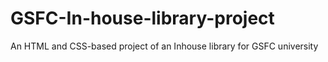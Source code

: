 # GSFC-In-house-library-project
An HTML and CSS-based project of an Inhouse library for GSFC university 
<!DOCTYPE html>
<html>

<head>
    <title>
        In House Library
    </title>
    <style>
        header,
        footer {
            background-color: #333;
            color: white;
            padding: 0%;
            text-align: center;
        }
        
        ul {
            list-style-type: none;
            margin: 10;
            padding: 2;
            overflow: hidden;
            background-color: #4d769a;
        }
        
        li {
            float: left;
        }
        
        li a {
            display: block;
            color: white;
            text-align: center;
            padding: 14px 15px;
            text-decoration: none;
        }
        
        li a:hover {
            background-color: rgb(61, 154, 103);
        }
        
        button {
            background-color: #a94d50;
            border: none;
            border-radius: 20px;
            color: white;
            padding: 20px 30px;
            text-align: center;
            text-decoration: none;
            display: inline-block;
            font-size: 16px;
            margin: 20px 0;
            cursor: pointer;
        }
        
        th {
            padding-right: 100px;
        }
        
        .dropbtn {
            background-color: #a94d50;
            border: none;
            border-radius: 20px;
            color: white;
            padding: 20px 30px;
            text-align: center;
            text-decoration: none;
            display: inline-block;
            font-size: 16px;
            margin: 20px 0;
            cursor: pointer;
        }
        
        .dropdown {
            position: relative;
            display: inline-block;
        }
        
        .dropdown-content {
            display: none;
            position: absolute;
            background-color: #6391BA;
            min-width: 160px;
            z-index: 1;
        }
        
        .dropdown-content a {
            color: black;
            padding: 12px 16px;
            text-decoration: none;
            display: block;
        }
        
        .dropdown-content a:hover {
            background-color: #f1f1f1
        }
        
        .dropdown:hover .dropdown-content {
            display: block;
        }
        
        .dropdown:hover .dropbtn {
            background-color: #3e8e41;
        }
        
        h3 {
            background-image: url("C:/Users/dhruv/Desktop/HTML_PICS/GSFC_image-2.jpeg");
            background-repeat: no-repeat;
            background-size: cover;
            background-attachment: fixed;
        }
    </style>
    <!--website icon-->
    <link rel="icon" type="image/x-icon" href="C:\Users\dhruv\Desktop\HTML_PICS\in_house_library.ico">
</head>

<body style="background-color:#95b9d9;">

    <header>
        <h1 style="text-align:center; color:#a94d50; font-size:45px;">Welcome to the Inhouse Library</h1>
    </header>
    <hr>
    <!--navigation bar-->
    <ul>
        <li><a href="C:\TURBOC3\BIN\PROJECT\.vscode\HTML_PRCTICE\nav_bar_books.html">Books</a></li>
        <li><a href="C:\TURBOC3\BIN\PROJECT\.vscode\HTML_PRCTICE\nav_bar_articles.html">Articles</a></li>
        <li><a href="https://www.gsfcuniversity.ac.in/about-gsfcu">About Us</a></li>
    </ul>
    <p style="text-align:center; font-size:30px"><b><i>A page for reviewing and retriving Articals,Books and Information for Readers and Thinkers </i></b></p>
    <i>
        <h3 style="Font-size:100px; font-family:'Times New Roman', Times, serif;text-align:center; color:#8e3f41">
            GSFC <br>
            University<br>
            Education Re-Envisioned<br>
            <p style="font-size:35px">AN ISO 9001:2015 Certified University</p> 
        </h3>
    </i>
    <!--buttons-->
    <center>
        <table>
            <tr>
                <th>
                    <div class="dropdown">
                        <button class="dropbtn">Books</button>
                        <div class="dropdown-content">
                            <a href="computer_science_books.html">B.Tech Computer Science</a>
                            <a href="chemical_books.html">B.Tech Chemical Engineering</a>
                            <a href="FEHS_books.html">B.Tech Fire and Enviroment, Health, Safety</a>
                            <a href="C:\TURBOC3\BIN\PROJECT\.vscode\HTML_PRCTICE\computer_science_books.html">M.Tech Computer Science</a>
                            <a href="C:\TURBOC3\BIN\PROJECT\.vscode\HTML_PRCTICE\computer_science_books.html">PHD.Computer Science</a>
                            <!--
                            <a href="SOS_BSC.html">BSC Books</a>
                            <a href="SOS_BCA.html">BCA Books</a>
                            <a href="SOS_MSC.html">MSC Books</a>
                            <a href="SOS_PHD.html">PHD Books</a>
                            <a href="SOM_BBA.html">BBA books</a>
                            <a href="SOM_BCOM.html">BCOM books</a>
                            <a href="SOM_BA.html">BA Books</a>
                            <a href="SOM_MBA.html">MBA Books</a>
                            <a href="SOM_PHD.html">PHD Management</a>
                            -->
                        </div>
                    </div>
                </th>
                <th>
                    <div class="dropdown">
                        <button class="dropbtn">Articles</button>
                        <div class="dropdown-content">
                            <a href="C:\TURBOC3\BIN\PROJECT\.vscode\HTML_PRCTICE\Quantum_computer_article.html">Quantum computers</a>
                            <a href="C:\TURBOC3\BIN\PROJECT\.vscode\HTML_PRCTICE\block_chain.html">Block Chain technology</a>
                            <a href="C:\TURBOC3\BIN\PROJECT\.vscode\HTML_PRCTICE\cloud_computing_VS_dicsripted_computing.html">Cloud computing VS Distributed Computing </a>
                            <a href="C:\TURBOC3\BIN\PROJECT\.vscode\HTML_PRCTICE\healthy_living.html">Healthy Living</a>
                            <a href="C:\TURBOC3\BIN\PROJECT\.vscode\HTML_PRCTICE\medical_science.html">Medical Science</a>
                            <a href="C:\TURBOC3\BIN\PROJECT\.vscode\HTML_PRCTICE\quantum_physics.html">Quantum Physics</a>
                            <a href="C:\TURBOC3\BIN\PROJECT\.vscode\HTML_PRCTICE\computer_science.html">Computer Science</a>
                            <a href="C:\TURBOC3\BIN\PROJECT\.vscode\HTML_PRCTICE\technology.html">Technology</a>
                        </div>
                    </div>
                </th>
                <th>
                    <div class="dropdown">
                        <button class="dropbtn">Research papers</button>
                        <div class="dropdown-content">
                            <a href="C:\TURBOC3\BIN\PROJECT\.vscode\HTML_PRCTICE\upcoing_theories_IH.html">Upcoming Theoires</a>
                            <a href="C:\TURBOC3\BIN\PROJECT\.vscode\HTML_PRCTICE\mordern_science_IHL.html">Mordern Science</a>
                            <a href="C:\TURBOC3\BIN\PROJECT\.vscode\HTML_PRCTICE\quantum_science_IHL.html">Quantum science</a>
                            <a href="C:\TURBOC3\BIN\PROJECT\.vscode\HTML_PRCTICE\medical_discooveries_IHL.html">Medical Discoveries</a>
                        </div>
                    </div>
                </th>
                <th>
                    <div class="dropdown">
                        <button class="dropbtn">Current Trends</button>
                        <div class="dropdown-content">
                            <a href="https://news.google.com/search?q=computer%20science&hl=en-IN&gl=IN&ceid=IN%3Aen">Computer Science</a>
                            <a href="https://news.google.com/search?q=software%20conpanies&hl=en-IN&gl=IN&ceid=IN%3Aen">Software Companies</a>
                            <a href="https://news.google.com/topics/CAAqJAgKIh5DQkFTRUFvSEwyMHZNRzFyZWhJRlpXNHRSMElvQUFQAQ?hl=en-IN&gl=IN&ceid=IN%3Aen">AI</a>
                            <a href="https://news.google.com/search?q=new%20discoveries&hl=en-IN&gl=IN&ceid=IN%3Aen">New discoveries</a>
                        </div>
                    </div>
                </th>
            </tr>
        </table>
    </center>
    <!--form here the descriptive part of the web page starts-->
    <p style="font-size:50px; font-family:'Lucida Sans'; text-align:center"><i>Here we represent your Branches</i></p>
    <p style="text-align:center; font-size:35px; color:rgb(10, 82, 10)"><strong>School Of Technology</strong></p>
    <!--CSE-->
    <p style="text-align:left; font-family:cursive; color:#a57952; font-size:30px;">B.Tech Computer Science Engineering</p>
    <p style="font-family:'Times New Roman'; font-size:20px;">Augmenting cutting edge skills is the core determination of GSFC University. To supplement and nourish these skills, strong industrial support is a vital agent. Students at GSFC University receive a unique opportunity in the form of hands-on training
        at industries besides the classroom learning that empower them for their career development in multiple ways. The Computer Science Engineering program at GSFC University emphasizes on providing core fundamental knowledge along with practical and
        hands-on experience and an exposure to entrepreneurship & research.<br><br>This program focuses on Holistic development of the students by participating in the co-curricular and extra-curricular activities organized through different Student Managed
        Clubs and Student Chapters Continuous Grooming of students by Developing Soft Skills, Preparing for Placements, Preparing for Competitive Exams by arranging special sessions and through Foundation Course & Bridge Course.<br><br>Computer Science
        & Engineering is continuously evolving and adapting to new developments in science and technology. The knowledge of the emerging technology is essential for any Computer Engineer in addition to the fundamental subjects of classical Computer Science
        Engineering
        <br><br>To impart the cutting edge knowledge Computer Science & Engineering program has revamped and offers three specializations in:<br><br> 1. Data science, Artificial intelligence and Machine Learning <br><br> 2. IOT and Automation <br><br>        3. Cyber Security
    </p>
    <a href="https://www.gsfcuni.edu.in/btech-computer-science-and-engineering-program">Know more!!!....</a>
    <!--Chemical-->
    <p style="text-align:left; font-family:cursive; color:#a57952; font-size:30px;">B.Tech Chemical Engineering </p>
    <p style="font-family:'Times New Roman'; font-size:20px;">The branch of Chemical Engineering deals with the chemical processes for manufacturing of different products, designing of equipment’s, fundamental understanding, and the technology of chemical, petroleum and petrochemicals, pharmaceuticals, fertilizers,
        foods and many other products.<br><br>The Chemical Engineering department at GSFC University focuses to develop Industry ready students for the futuristic areas in modeling and simulation, process control, reaction engineering, transfer operations,
        thermodynamics, renewable energy and so on. The department is well equipped with new state of art labs to boost up high quality research & learning activity. On the other hand, computational research activity of the department is also equally
        strong by the help of several software such as CHEMCAD, ASPEN Plus and MATLAB.
    </p>
    <a href="https://www.gsfcuni.edu.in/btech-chemical-engineering-program">Know more!!!....</a>
    <!--FESH-->
    <p style="text-align:left; font-family:cursive; color:#a57952; font-size:30px;">B.Tech Fire and Enviroment, health safety</p>
    <p style="font-family:'Times New Roman'; font-size:20px;">GSFC University has started 4 years full time Bachelor degree program in Fire & Environment, Health, Safety. GSFC University is first private University to start this program in Gujarat in the year 2019.<br><br>GSFC University found that the subject
        of Fire & Safety has become very important in view of rapid industrialization, development of new technology and consequent enactment of various legislation for ensuring safety & security of the property & life. There are very few engineering
        colleges/institutes in India where the course in Fire & Safety courses are available with proper infrastructure facilities.<br><br>GSFC University being a CSR initiative of GSFC Ltd that has Fire station, Fire tenders, Skilled & professionals
        in the field of Fire & Environment, Health, Safety provides the right environment for creating Industry ready Fire & EHS engineers to the society.
    </p>
    <a href="https://www.gsfcuni.edu.in/btech-fire-and-safety-engineering-program">Know more!!!....</a>
    <!--M.Tech-->
    <p style="text-align:left; font-family:cursive; color:#a57952; font-size:30px;">M.Tech Computer Science</p>
    <p style="font-family:'Times New Roman'; font-size:20px;">1. M.Tech (CSE) in Data Science, AI And ML<br><br> 2. M.Tech (CSE) in IoT & Automation<br><br>Augmenting cutting edge skills is the core determination of GSFC University. To supplement and nourish these skills, strong industrial support is a vital
        agent. Students at GSFC University receive a unique opportunity in the form of hands-on training at industries besides the classroom learning that empower them for their career development in multiple ways. The M.Tech Computer Science and Engineering
        program at GSFC University emphasizes on providing core fundamental knowledge along with practical and hands-on experience and an exposure to industrial centric dissertation projects.<br><br>To impart the cutting edge knowledge Computer Science
        & Engineering program has revamped and offers three specializations in:<br><br> 1. Data science, Artificial intelligence and Machine Learning<br><br> 2. IOT and Automation<br><br>State-of-the-art Research Laboratories such as, 1. Supercomputer
        Lab (PARAM Shavak DL-GPU) & Design IoT Lab, sponsored and supported by Gujarat Council on Science & Technology (GUJCOST), Department of Science & Technology ( DST), 2. Robotics & Automation Lab, 3. e-Yantra Lab setup in collaboration with IIT
        Bombay.
        <br><br>Specialized laboratories for each specializations opted as elective along with the laboratories for core subjects.<br><br>Digital Campus System and Digital Library to access e-resources. High Tech classrooms with Digital Podium and Well-Equipped
        Laboratories
    </p>
    <a href="https://www.gsfcuni.edu.in/mtech-computer-science-and-engineering-program">Know more!!!....</a>
    <!--PHD computer science-->
    <p style="text-align:left; font-family:cursive; color:#a57952; font-size:30px;">PH.D. Computer Science</p>
    <p style="font-family:'Times New Roman'; font-size:20px;">The Ph.D. Computer Science and Engineering program at the School of Technology, GSFC University adheres to the guidelines set forth by the University Grants Commission (UGC). This program is strategically designed to cultivate students with a profound
        understanding of research methodologies and analytical acumen. By emphasizing rigorous training, we aim to nurture individuals who possess exceptional capabilities to pursue Postdoctoral research opportunities or embark on successful careers in
        both industry and the public service.
    </p>
    <a href="https://www.gsfcuni.edu.in/phd-computer-science-and-engineering-program">Know more!!!....</a>
    <hr>
    <p style="text-align:center; font-size:35px; color:rgb(10, 82, 10)"><strong>School Of Science</strong></p>
    <!--BSC bio technology-->
    <p style="text-align:left; font-family:cursive; color:#a57952; font-size:30px;">B.SC(HONS.) Biotechnology</p>
    <p style="font-family:'Times New Roman'; font-size:20px;">Embark on an awe-inspiring voyage where the infinite possibilities of science intertwine with the realms of cutting-edge technology and ground-breaking engineering. As the world bears witness to an extraordinary surge of progress on both the national
        and global frontiers, the thirst for deep comprehension and practical application of fundamental sciences has reached unprecedented heights. At GSFC University, our unwavering dedication resonates through our unwavering pledge to maintain unparalleled
        academic excellence, ensuring a remarkable educational experience that sets new benchmarks.<br><br>Welcome to the esteemed School of Science at GSFC University, where we proudly present an awe-inspiring B.Sc. Biotechnology Program, meticulously
        crafted to align with the visionary National Education Policy (NEP) 2020. This program has been ingeniously designed, drawing inspiration from the revered "Curriculum and Credit Framework for Undergraduate Programs" recommended by the UGC. It
        seamlessly integrates a flexible choice-based credit system and an invigorating multidisciplinary approach, igniting a true passion for learning.<br><br>The B.Sc. Biotechnology Program spans over eight semesters (four years), strategically laying
        a strong foundational understanding of subjects, while delving into practical applications and recent developments. Every semester, students have the unique opportunity to immerse themselves in industrial internships, acquiring both theoretical
        knowledge and hands-on experience.<br><br>Our specialized Biotechnology courses cater to the demands of a dynamic industrial landscape, setting the stage for prosperous careers in research and development, industries, and academic institutions.
        Furthermore, the institute may provide placement opportunities to our aspiring graduates.<br><br>Our B.Sc. Biotechnology Program offers an array of degree options, allowing students to customize their academic journey according to their aspirations:<br><br>•
        3 Year B.Sc. Biotechnology <br><br>• 4 Year B.Sc. Biotechnology-Honours <br><br>• 4 Year B.Sc. Biotechnology-Honours with Research<br><br>Our specialized Biotechnology courses cater to the demands of a dynamic industrial landscape, setting the
        stage for prosperous careers in research and development, industries, and academic institutions. Furthermore, the institute may provide placement opportunities to our aspiring graduates.<br><br>As an epitome of academic excellence, GSFC University
        offers a seamless transition for our students to pursue a Master's Degree. Upon completing the four-year B.Sc. program, students have the remarkable opportunity to enrol in a One-Year Master's Program at the prestigious School of Science, GSFC
        University, propelling their educational journey to greater heights.
    </p>
    <a href="https://www.gsfcuni.edu.in/bsc-hons-biotechnology">Know more!!!....</a>
    <!--BSC chemisrty-->
    <p style="text-align:left; font-family:cursive; color:#a57952; font-size:30px;">B.SC(HONS.) Chemistry </p>
    <p style="font-family:'Times New Roman'; font-size:20px;">Embark on a transformative journey where the boundless potential of science merges with the realms of technology and engineering. As the world witnesses rapid advancements on the national and international stage, the demand for profound understanding
        and application of basic sciences has never been greater. At GSFC University, we stand unwaveringly committed to upholding exceptional academic standards.<br><br>Welcome to the esteemed School of Science at GSFC University, where we proudly present
        an awe-inspiring B.Sc. Chemistry Program, meticulously crafted to align with the visionary National Education Policy (NEP) 2020. This program has been ingeniously designed, drawing inspiration from the revered "Curriculum and Credit Framework
        for Undergraduate Programs" recommended by the UGC. It seamlessly integrates a flexible choice-based credit system and an invigorating multidisciplinary approach, igniting a true passion for learning.<br><br>The B.Sc. Chemistry Program spans over
        eight semesters (four years), strategically laying a strong foundational understanding of subjects, while delving into practical applications and recent developments. Every semester, students have the unique opportunity to immerse themselves in
        industrial internships, acquiring both theoretical knowledge and hands-on experience.<br><br>Our specialized chemistry courses cater to the demands of a dynamic industrial landscape, setting the stage for prosperous careers in research and development,
        industries, and academic institutions. Furthermore, the institute may provide placement opportunities to our aspiring graduates.<br><br>Our B.Sc. Chemistry Program offers an array of degree options, allowing students to customize their academic
        journey according to their aspirations:<br><br>• 3 Year B.Sc. Chemistry<br><br> • 4 Year B.Sc. Chemistry-Honours<br><br>• 4 Year B.Sc. Chemistry-Honours with Research<br><br>Upon completion of the third year, students have the option to exit with
        a prestigious B.Sc. Chemistry Degree. However, for those seeking to delve deeper into their chosen field, the fourth year presents two distinct paths to explore. The first option allows students to specialize in their discipline, pursuing an Honours
        Degree that delves into comprehensive and in-depth studies within their major. Alternatively, for those with a thirst for research and an unwavering curiosity, the Honours with Research option opens doors to further academic exploration.<br><br>As
        an epitome of academic excellence, GSFC University offers a seamless transition for our students to pursue a Master's Degree. Upon completing the four-year B.Sc. program, students have the remarkable opportunity to enrol in a one-year Master's
        program at the prestigious School of Science, GSFC University, propelling their educational journey to greater heights.<br><br>
    </p>
    <a href="https://www.gsfcuni.edu.in/bsc-hons-chemistry">Know more!!!....</a>
    <!--BSC micro biology-->
    <p style="text-align:left; font-family:cursive; color:#a57952; font-size:30px;">B.SC(HONS.) Microbiology</p>
    <p style="font-family:'Times New Roman'; font-size:20px;">Embark on an extraordinary odyssey where the limitless power of science converges with the realms of technology and engineering. As the world witnesses an unprecedented surge of breakthroughs on the national and global stage, the hunger for a profound
        grasp of fundamental sciences and their practical applications has reached unprecedented heights. At GSFC University, our unwavering dedication to excellence fuels our relentless pursuit of academic brilliance, setting us apart as torchbearers
        of exceptional educational standards.<br><br>Welcome to the esteemed School of Science at GSFC University, where we proudly present an awe-inspiring B.Sc. Microbiology Program, meticulously crafted to align with the visionary National Education
        Policy (NEP) 2020. This program has been ingeniously designed, drawing inspiration from the revered "Curriculum and Credit Framework for Undergraduate Programs" recommended by the UGC. It seamlessly integrates a flexible choice-based credit system
        and an invigorating multidisciplinary approach, igniting a true passion for learning.<br><br>The B.Sc. Microbiology Program spans over eight semesters (four years), strategically laying a strong foundational understanding of subjects, while delving
        into practical applications and recent developments. Every semester, students have the unique opportunity to immerse themselves in industrial internships, acquiring both theoretical knowledge and hands-on experience.<br><br>Our specialized Microbiology
        courses cater to the demands of a dynamic industrial landscape, setting the stage for prosperous careers in research and development, industries, and academic institutions. Furthermore, the institute may provide placement opportunities to our
        aspiring gradua<br><br>Our B.Sc. Microbiology Program offers an array of degree options, allowing students to customize their academic journey according to their aspirations:<br><br>• 3 Year B.Sc. Microbiology<br><br>• 4 Year B.Sc. Microbiology-Honours<br><br>•
        4 Year B.Sc. Microbiology-Honours with Research<br><br>Upon completion of the third year, students have the option to exit with a prestigious B.Sc. Microbiology Degree. However, for those seeking to delve deeper into their chosen field, the fourth
        year presents two distinct paths to explore. The first option allows students to specialize in their discipline, pursuing an Honours Degree that delves into comprehensive and in-depth studies within their major. Alternatively, for those with a
        thirst for research and an unwavering curiosity, the Honours with Research option opens doors to further academic exploration.<br><br>As an epitome of academic excellence, GSFC University offers a seamless transition for our students to pursue
        a Master's Degree. Upon completing the four-year B.Sc. program, students have the remarkable opportunity to enrol in a One-Year Master's Program at the prestigious School of Science, GSFC University, propelling their educational journey to greater
        heights.
        <br><br>
    </p>
    <a href="https://www.gsfcuni.edu.in/bsc-hons-microbiology">Know more!!!....</a>
    <!--BSC datascience-->
    <p style="text-align:left; font-family:cursive; color:#a57952; font-size:30px;">B.SC. Datascience</p>
    <p style="font-family:'Times New Roman'; font-size:20px;">In the era of the upcoming generation, DATA emerges as the ultimate embodiment of power, holding within its grasp the keys to control the world and unlock boundless potential for the human race. A harmonious fusion of Mathematics, Statistics, and
        Computer Science forms an extraordinary toolkit, empowering us to navigate the intricacies of real-life challenges with unparalleled precision. Unlocking the language of data through the utilization of our analytical prowess opens the gateway
        to a realm of limitless career opportunities and newfound employability, propelling us towards unprecedented professional growth.<br><br>Step into the prestigious School of Science at GSFC University, where we unveil an extraordinary B.Sc. Data
        Science Program that will leave you captivated. Immerse yourself in a meticulously crafted educational experience, carefully calibrated to harmonize with the visionary National Education Policy (NEP) 2020. This ingeniously designed program draws
        inspiration from the revered "Curriculum and Credit Framework for Undergraduate Programs" recommended by the UGC, seamlessly blending a flexible choice-based credit system with a dynamic multidisciplinary approach. Get ready to ignite your inner
        flame of curiosity and embark on a riveting journey of true passion for learning.<br><br>The B.Sc. Data Science Program spans over eight semesters (four years), strategically laying a strong foundational understanding of subjects, while delving
        into practical applications and recent developments. Every semester, students have the unique opportunity to immerse themselves in industrial internships, acquiring both theoretical knowledge and hands-on experience.<br><br>Our specialized Data
        Science Courses cater to the demands of a dynamic industrial landscape, setting the stage for prosperous careers in research and development, industries, and academic institutions. Furthermore, the institute may provide placement opportunities
        to our aspiring graduates.<br><br>Our B.Sc. Data Science Program offers an array of degree options, allowing students to customize their academic journey according to their aspirations:<br><br>• 3 Year B.Sc. Data Science<br><br>• 4 Year B.Sc.
        Data Science-Honours<br><br>• 4 Year B.Sc. Data Science-Honours with Research<br><br>Upon completion of the third year, students have the option to exit with a prestigious B.Sc. Data Science Degree. However, for those seeking to delve deeper into
        their chosen field, the fourth year presents two distinct paths to explore. The first option allows students to specialize in their discipline, pursuing an Honours Degree that delves into comprehensive and in-depth studies within their major.
        Alternatively, for those with a thirst for research and an unwavering curiosity, the Honours with Research option opens doors to further academic exploration.<br><br>As an epitome of academic excellence, GSFC University offers a seamless transition
        for our students to pursue a Master's Degree. Upon completing the four-year B.Sc. program, students have the remarkable opportunity to enrol in a One-Year Master's Program at the prestigious School of Science, GSFC University, propelling their
        educational journey to greater heights.
    </p>
    <a href="https://www.gsfcuni.edu.in/bsc-data-science">Know more!!!....</a>
    <!--Bachelors in CA-->
    <p style="text-align:left; font-family:cursive; color:#a57952; font-size:30px;">Bachelor in Computer Applications</p>
    <p style="font-family:'Times New Roman'; font-size:20px;">Embark on a transformative journey through the Bachelor of Computer Applications (BCA) Program at GSFC University, a dynamic degree meticulously crafted to empower you with a strong foundational knowledge of computer applications, cutting-edge theories
        in information technology, and proficient programming skills. Immerse yourself in a comprehensive curriculum that explores diverse domains, including digital computer fundamentals, computational thinking, Linux/Unix Programming, C programming,
        data structures, Java Programming, database management systems, and security. With a clear purpose in mind, our program aims to provide you with the perfect platform to unleash your potential and emerge as industry-ready IT professionals, poised
        for unrivalled success in the ever-evolving technological landscape.<br><br>Step into the prestigious School of Science at GSFC University, where we unveil an extraordinary BCA Program that will leave you captivated. Immerse yourself in a meticulously
        crafted educational experience, carefully calibrated to harmonize with the visionary National Education Policy (NEP) 2020. This ingeniously designed program draws inspiration from the revered "Curriculum and Credit Framework for Undergraduate
        Programs" recommended by the UGC, seamlessly blending a flexible choice-based credit system with a dynamic multidisciplinary approach. Get ready to ignite your inner flame of curiosity and embark on a riveting journey of true passion for learning.<br><br>The
        BCA Program spans over eight semesters (four years), strategically laying a strong foundational understanding of subjects, while delving into practical applications and recent developments. Every semester, students have the unique opportunity
        to immerse themselves in industrial internships, acquiring both theoretical knowledge and hands-on experienc<br><br>Our specialized Computer Application Courses cater to the demands of a dynamic industrial landscape, setting the stage for prosperous
        careers in research and development, industries, and academic institutions. Furthermore, the institute may provide placement opportunities to our aspiring graduates.<br><br>Our BCA Program offers an array of degree options, allowing students to
        customize their academic journey according to their aspirations:<br><br>• 3 Year BCA<br><br> • 4 Year BCA-Honours<br><br> • 4 Year BCA-Honours with Research<br><br>Upon completion of the third year, students have the option to exit with a prestigious
        BCA Degree. However, for those seeking to delve deeper into their chosen field, the fourth year presents two distinct paths to explore. The first option allows students to specialize in their discipline, pursuing an Honours Degree that delves
        into comprehensive and in-depth studies within their major. Alternatively, for those with a thirst for research and an unwavering curiosity, the Honours with Research option opens doors to further academic exploration.<br><br>As an epitome of
        academic excellence, GSFC University offers a seamless transition for our students to pursue a Master's Degree. Upon completing the four-year B.Sc. program, students have the remarkable opportunity to enrol in a One-Year Master's Program in Data
        Science at the prestigious School of Science, GSFC University, propelling their educational journey to greater heights.<br><br>
    </p>
    <a href="https://www.gsfcuni.edu.in/bca-computer-application">Know more!!!....</a>
    <!--MSC biotechnology-->
    <p style="text-align:left; font-family:cursive; color:#a57952; font-size:30px;">M.SC. Biotechnology</p>
    <p style="font-family:'Times New Roman'; font-size:20px;">Science is the basic foundation of any technological and engineering creation. In view of the changing scenario at the national and international level in the field of Science and Technology, there is a great demand for basic sciences with considerable
        knowledge of its applications. GSFC University is committed to high academic standards.<br><br>The M.Sc. Biotechnology Program is designed for Four Semesters (Two Years) in such a way that a good basic foundation of subjects is laid and applications
        along with recent developments are covered. Students will also get theoretical and practical knowledge by undergoing industrial internship after every semester.<br><br>The more focused specialization course of biotechnology is designed to fullfill
        recent demands of industrial career. The M.Sc. Biotechnology Program provide an opportunity to make a career in R&D, Industries and Academic Institutions. Opportunity for the placement may be provided by the Institute.
    </p>
    <a href="https://www.gsfcuni.edu.in/msc-biotechnology">Know more!!!....</a>
    <!--MSC chemistry-->
    <p style="text-align:left; font-family:cursive; color:#a57952; font-size:30px;">M.SC. chemistry</p>
    <p style="font-family:'Times New Roman'; font-size:20px;">Science is the basic foundation of any technological and engineering creation. In view of the changing scenario at the national and international level in the field of Science and Technology, there is a great demand for basic sciences with considerable
        knowledge of its applications. GSFC University is committed to high academic standards.<br><br>The M.Sc. Chemistry Program is designed for Four Semesters (Two Years) in such a way that a good basic foundation of subjects is laid and applications
        along with recent developments are covered. Students will also get theoretical and practical knowledge by undergoing industrial internship after every semester.<br><br>The more focused specialization course of organic and analytical chemistry
        is designed in the 2 year of M.Sc. Chemistry program to fullfill recent demands of industrial career. The M.Sc. Chemistry Program provide an opportunity to make a career in R&D, Industries and Academic Institutions. Opportunity for the placement
        may be provided by the Institute.
    </p>
    <a href="https://www.gsfcuni.edu.in/msc-chemistry">Know more!!!....</a>
    <!--MSC Industrial microbiology-->
    <p style="text-align:left; font-family:cursive; color:#a57952; font-size:30px;">M.SC. Industrial Microbiology</p>
    <p style="font-family:'Times New Roman'; font-size:20px;">Science is the basic foundation of any technological and engineering creation. In view of the changing scenario at the national and international level in the field of Science and Technology, there is a great demand for basic sciences with considerable
        knowledge of its applications. GSFC University is committed to high academic standards.<br><br>The M.Sc. Industrial Microbiology Program is designed for Four Semesters (Two Years) in such a way that a good basic foundation of subjects is laid
        and applications along with recent developments are covered. Students will also get theoretical and practical knowledge by undergoing industrial internship after every semester.<br><br>The more focused specialization course of Industrial Microbiology
        is designed to full fill recent demands of industrial career. The M.Sc. Industrial Microbiology Program provide an opportunity to make a career in R&D, Industries and Academic Institutions. Opportunity for the placement may be provided by the
        Institute.
    </p>
    <a href="https://www.gsfcuni.edu.in/msc-industrial-microbiology">Know more!!!....</a>
    <!--MSC data science-->
    <p style="text-align:left; font-family:cursive; color:#a57952; font-size:30px;">M.SC. Data science</p>
    <p style="font-family:'Times New Roman'; font-size:20px;">DATA is the new definition of power for the upcoming generation; this holds everything to control the world and, the human race can benefit a lot from the same. A unique combination of Mathematics, Statistics and Computer Science can serve as a toolkit
        for the proper implementation of the techniques for solving real-life problems. The language of data can be learnt by employing analytical skills; this creates better opportunities for career advancements as well as for fresh employment.<br><br>M.Sc.
        Data Science Program at GSFC University is a Degree which is designed for Four Semesters (Two Years) in such a way that advanced concepts of Mathematics and Statistics will be applied through Computer Programing to analyze big data. Students will
        also get theoretical and practical knowledge by undergoing industrial internship after every semester.<br><br>The M.Sc. Data Science Program provides an opportunity to make a career in R&D, Industries and Academic Institutions. Opportunity for
        the placement may be provided by the Institute.
    </p>
    <a href="https://www.gsfcuni.edu.in/msc-data-science">Know more!!!....</a>
    <!--PHD bio technology-->
    <p style="text-align:left; font-family:cursive; color:#a57952; font-size:30px;">PH.D. Bio Technology</p>
    <p style="font-family:'Times New Roman'; font-size:20px;">School of Science, GSFC University offers its Ph.D. under the guidelines prescribed by the University Grants Commission (UGC). The structure of the program is designed to produce students with rigorous research and analytical skills, who are exceptionally
        well – equipped to go onto Postdoctoral research, or employment in industry and the public service.
    </p>
    <a href="https://www.gsfcuni.edu.in/phd-biotechnology">Know more!!!....</a>
    <!--PHD chemistry-->
    <p style="text-align:left; font-family:cursive; color:#a57952; font-size:30px;">PH.D. Chemistry</p>
    <p style="font-family:'Times New Roman'; font-size:20px;">School of Science, GSFC University offers its Ph.D. under the guidelines prescribed by the University Grants Commission (UGC). The structure of the program is designed to produce students with rigorous research and analytical skills, who are exceptionally
        well – equipped to go onto Postdoctoral research, or employment in industry and the public service.
    </p>
    <a href="https://www.gsfcuni.edu.in/phd-chemistry">Know more!!!....</a>
    <!--phd micro biology-->
    <p style="text-align:left; font-family:cursive; color:#a57952; font-size:30px;">PH.D. Microbiology</p>
    <p style="font-family:'Times New Roman'; font-size:20px;">School of Science, GSFC University offers its Ph.D. under the guidelines prescribed by the University Grants Commission (UGC). The structure of the program is designed to produce students with rigorous research and analytical skills, who are exceptionally
        well – equipped to go onto Postdoctoral research, or employment in industry and the public service.
    </p>
    <a href="https://www.gsfcuni.edu.in/phd-microbiology">Know more!!!....</a>
    <!--phd mathematics-->
    <p style="text-align:left; font-family:cursive; color:#a57952; font-size:30px;">PH.D. Mathematics</p>
    <p style="font-family:'Times New Roman'; font-size:20px;">School of Science, GSFC University offers its Ph.D. under the guidelines prescribed by the University Grants Commission (UGC). The structure of the program is designed to produce students with rigorous research and analytical skills, who are exceptionally
        well – equipped to go onto Postdoctoral research, or employment in industry and the public service.
    </p>
    <a href="https://www.gsfcuni.edu.in/phd-mathematics">Know more!!!....</a>
    <!--pgd in industrial safety-->
    <p style="text-align:left; font-family:cursive; color:#a57952; font-size:30px;">PGD in Industrial Safety</p>
    <p style="font-family:'Times New Roman'; font-size:20px;">The Fire & Safety as a subject has become very important in view of rapid industrialization and development of new technology and consequent enactment of various legislation for ensuring safety & security of the property & life. In view of the changing
        scenario at the national and international level in the field of Science and Technology, there is a great demand for Safety personnel in the Industries and construction sector as per Section 40B(2) Factories Act 1948.<br><br>However with recent
        incidents of fire in UPL,ONGC & various GIDC in Gujarat .There is are great demand for skilled and competent Safety Professionals . GSFC University is committed to high academic standards. Post Graduate Diploma in Industrial Safety ( PGDIS) is
        provided by GSFC University as one year Program. PGDIS Program is designed as per the needs of Safety Officers in Industries along with case study, seminars, safety audits & industrial visits. Students will also get theoretical and practical knowledge
        by undergoing industrial visits, Industry defined project. <br><br>The course of PGDIS is designed to full fill recent demands of industrial career. The Program provide an opportunity to make a career in construction industry, petrochemical &
        Oil & Gas, Process industries, Aviation & Marine industry. Opportunity for the placement may be provided by the Institute.
    </p>
    <a href="https://www.gsfcuni.edu.in/pg-diploma-industrial-safety">Know more!!!....</a>
    <hr>
    <p style="text-align:center; font-size:35px; color:rgb(10, 82, 10)"><strong>School Of Management Studies and Liberal Arts</strong></p>
    <!--BBA general-->
    <p style="text-align:left; font-family:cursive; color:#a57952; font-size:30px;">BBA/BBA(HONS.)-General</p>
    <p style="font-family:'Times New Roman'; font-size:20px;">BBA programs aligned with the principles of NEP 2020 aim to provide students with a well-rounded education that equips them with the knowledge, skills, and mindset necessary to thrive in the rapidly evolving business landscape. However, specific implementation
        and alignment may vary across institutions. Educational institutions need to adapt their BBA programs in line with the broader objectives and spirit of NEP 2020 to ensure relevance and effectiveness in preparing students for the future.<br><br>The
        BBA program provides students with a comprehensive understanding of business principles, skills, and practices, preparing them for entry-level positions in business or further studies in specialized areas of business or related fields. The specific
        curriculum and structure of BBA programs may vary from one institution to another, but they generally aim to equip students with the knowledge and skills needed to succeed in the dynamic and competitive business environment.
    </p>
    <a href="https://www.gsfcuni.edu.in/bachelor-of-business-administration-bba">Know more!!!....</a>
    <!--BBA business analytics-->
    <p style="text-align:left; font-family:cursive; color:#a57952; font-size:30px;">BBA/BBA(HONS.)-Business Analytics</p>
    <p style="font-family:'Times New Roman'; font-size:20px;">Business analytics is a process of making sense of data that can help companies make informed decisions on the future of business. Business analytics deals with the study, analysis and interpretation of big data of organisations whether, profit making
        or non-profit making. Business Analytics as a discipline is emerging as an important part of management science. In the Organisation, decision making process is buy and large data-driven.
    </p>
    <a href="https://www.gsfcuni.edu.in/bba-business-analytics">Know more!!!....</a>
    <!--BCOM-->
    <p style="text-align:left; font-family:cursive; color:#a57952; font-size:30px;">B.COM./B.COM.(HONS.)</p>
    <p style="font-family:'Times New Roman'; font-size:20px;">B. Com/ B. Com (Hons) programs aligned with the principles of NEP 2020 aim to provide students with a well-rounded education that equips them with the knowledge, skills, and mindset necessary to thrive in the rapidly evolving business, commerce, and
        related fields. However, specific implementation and alignment may vary across institutions. Educational institutions need to adapt their B. Com/ B. Com (Hons) programs in line with the broader objectives and spirit of NEP 2020 to ensure relevance
        and effectiveness in preparing students for the future.<br><br>The program is designed to provide students with a comprehensive understanding of commerce and business management, preparing them for a broad array of career choices in banking, auditing,
        taxation, law, and business consultancy, among others. Furthermore, our B.Com. program will serve as an ideal foundation for those who aspire to pursue higher studies like MBA, CA, CFA, and other professional courses.<br><br>Specifically, in Gujarat,
        the state's rapid industrial development presents immense opportunities for B.Com. graduates. The state's GDP growth rate of approximately 11.2% in FY 2023-24, higher than the national average, is a testament to the burgeoning economic opportunities.
        These statistics manifest the promising employability prospects for B.Com. graduates in our state, which is home to numerous multinational corporations, SMEs, and startups.<br><br>
    </p>
    <a href="https://www.gsfcuni.edu.in/bachelor-of-commerce-bcom">Know more!!!....</a>
    <!--BA economics-->
    <p style="text-align:left; font-family:cursive; color:#a57952; font-size:30px;">B.A./B.A.(HONS.)-Economics</p>
    <p style="font-family:'Times New Roman'; font-size:20px;">A Bachelor of Arts (B.A.) in Economics program offers students a comprehensive understanding of economic principles, theories, and methodologies. Spanning four years, this undergraduate degree equips students with analytical, critical thinking, and
        quantitative skills essential for analyzing economic phenomena and preparing them for diverse career opportunities in various sectors, including government, finance, consulting, research, and academia.<br><br>In the context of the national scenario,
        the Bachelor of Arts in Economics program is fast gaining traction in the realm of higher education. According to the All-India Survey on Higher Education (AISHE) 2023, economics has emerged as a preferred stream of study, gaining popularity due
        to its broad applications in policy-making, business strategy, and financial decision-making. This trend mirrors the rise in economic activities, digital transformation, and the growing importance of economic literacy in the current socioeconomic
        climate of India.<br><br>In the context of Gujarat, the state vibrant economic landscape, marked by its thriving industries and sectors such as manufacturing, agriculture, services, and information technology, has created a high demand for graduates
        well-versed in economics. With its strategic location and robust infrastructure, Gujarat has attracted substantial foreign direct investment (FDI), adding to the economic dynamism and creating a multitude of opportunities for economic professionals.
    </p>
    <a href="https://www.gsfcuni.edu.in/bachelor-of-arts-ba-economics">Know more!!!....</a>
    <!--MBA-->
    <p style="text-align:left; font-family:cursive; color:#a57952; font-size:30px;">MBA</p>
    <p style="font-family:'Times New Roman'; font-size:20px;">The MBA program at GSFC University (GSFCU) is transforming the landscape of postgraduate education with its innovative approach. The program empowers tomorrow's leaders with the knowledge, skills, and connections to succeed in today's business landscape.
        Our MBA program is strategically crafted to cultivate exceptional business executives, managers, and entrepreneurs, equipped with a blend of theoretical knowledge and practical expertise to confidently tackle demanding industry tasks and embark
        on successful entrepreneurial journeys. Furthermore, we prioritize instilling a strong foundation of values, ethics, and a socially responsive attitude, shaping our graduates into responsible global citizens. At GSFCU, we believe in unleashing
        the full potential of MBA aspirants by challenging them to exceed their limits and cultivate exceptional problem-solving skills. Our program goes beyond traditional business management education, immersing students in advanced concepts and theories
        that sharpen their managerial prowess and decision-making abilities, taking their professional game to new heights.<br><br>With a systematic and well-planned approach to career growth, our postgraduate MBA degree program empowers aspiring minds
        to pursue their entrepreneurial ambitions with confidence. We understand the ever-evolving nature of today's business landscape, and our curriculum equips graduates with a unique skill set that combines time-tested wisdom with innovative thinking.
        At GSFCU, we nurture business management graduates who are equipped to tackle critical business challenges head-on and provide optimal solutions. Our students acquire the skills needed to navigate dynamic environments, identify opportunities,
        and deliver exceptional results. Through a perfect blend of theoretical knowledge and practical application, we shape our students into resourceful problem-solvers who can effectively address the demands of the business world. At the heart of
        the program lies a commitment to individual growth, learning, and development. The dedicated faculty and staff foster a supportive learning environment that encourages critical thinking, innovation, and collaboration. The program is designed to
        bridge the gap between academia and the business world, equipping graduates with the practical exposure and real-world insights needed to excel in their chosen careers.<br><br>Join us at GSFCU and embark on a transformative journey that will elevate
        your business acumen, unlock your entrepreneurial spirit, and position you as a sought-after professional capable of making a significant impact in the business landscape.
    </p>
    <a href="https://www.gsfcuni.edu.in/masters-of-business-administration-mba">Know more!!!....</a>
    <!--PHD management-->
    <p style="text-align:left; font-family:cursive; color:#a57952; font-size:30px;">PH.D Management</p>
    <p style="font-family:'Times New Roman'; font-size:20px;">The Ph.D. in Management program at GSFC University offers a comprehensive academic focus, encompassing specialized courses in research methodology, data analysis, and ethics. Scholars engage in cutting-edge research projects, exploring emerging trends
        and innovative approaches to management. With access to state-of-the-art facilities and resources, research scholars have the opportunity to conduct in-depth studies in various aspects of management. The program also emphasizes collaboration with
        industry partners, providing students with practical insights and real-world experience.<br><br>Aligned with UGC regulations and the National Education Policy 2020, it offers a structured curriculum that integrates insights from diverse fields
        into management research. Through rigorous coursework, mentorship from esteemed faculty, and hands-on research opportunities, scholars develop the analytical skills and expertise necessary to make significant contributions to the field of management.
    </p>
    <a href="https://www.gsfcuni.edu.in/phd-management">Know more!!!....</a>

    <footer>
        <p>&copy; 2024 Inhouse Library</p>
    </footer>
</body>

</html>
